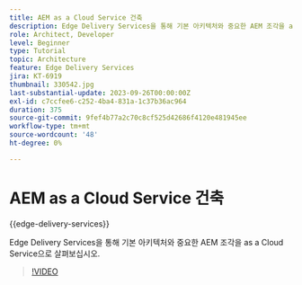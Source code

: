 ```yaml
---
title: AEM as a Cloud Service 건축
description: Edge Delivery Services을 통해 기본 아키텍처와 중요한 AEM 조각을 as a Cloud Service으로 살펴보십시오.
role: Architect, Developer
level: Beginner
type: Tutorial
topic: Architecture
feature: Edge Delivery Services
jira: KT-6919
thumbnail: 330542.jpg
last-substantial-update: 2023-09-26T00:00:00Z
exl-id: c7ccfee6-c252-4ba4-831a-1c37b36ac964
duration: 375
source-git-commit: 9fef4b77a2c70c8cf525d42686f4120e481945ee
workflow-type: tm+mt
source-wordcount: '48'
ht-degree: 0%

---
```


# AEM as a Cloud Service 건축

{{edge-delivery-services}}

Edge Delivery Services을 통해 기본 아키텍처와 중요한 AEM 조각을 as a Cloud Service으로 살펴보십시오.

>[!VIDEO](https://video.tv.adobe.com/v/330542?quality=12&learn=on)

